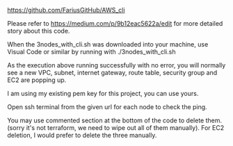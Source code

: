 https://github.com/FariusGitHub/AWS_cli

Please refer to 
https://medium.com/p/9b12eac5622a/edit
for more detailed story about this code.

When the 3nodes_with_cli.sh was downloaded into your machine,
use Visual Code or similar by running with ./3nodes_with_cli.sh

As the execution above running successfully with no error,
you will normally see a new VPC, subnet, internet gateway,
route table, security group and EC2 are popping up.

I am using my existing pem key for this project, you can use yours.

Open ssh terminal from the given url for each node to check the ping.

You may use commented section at the bottom of the code to delete them.
(sorry it's not terraform, we need to wipe out all of them manually).
For EC2 deletion, I would prefer to delete the three manually. 

